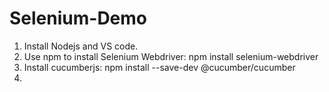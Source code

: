 # Selenium-Demo

1. Install Nodejs  and VS code.
2. Use npm to install Selenium Webdriver: npm install selenium-webdriver
3. Install cucumberjs: npm install --save-dev @cucumber/cucumber
4. 
